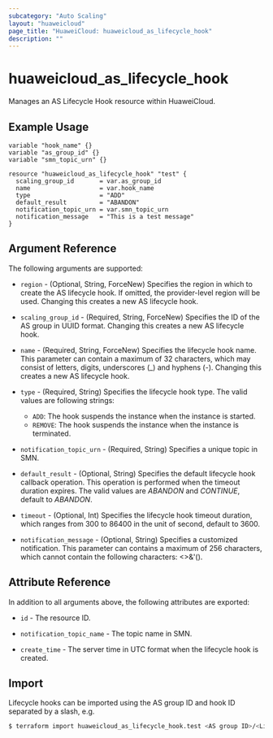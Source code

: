 ```yaml
---
subcategory: "Auto Scaling"
layout: "huaweicloud"
page_title: "HuaweiCloud: huaweicloud_as_lifecycle_hook"
description: ""
---
```


# huaweicloud_as_lifecycle_hook

Manages an AS Lifecycle Hook resource within HuaweiCloud.

## Example Usage

```hcl
variable "hook_name" {}
variable "as_group_id" {}
variable "smn_topic_urn" {}

resource "huaweicloud_as_lifecycle_hook" "test" {
  scaling_group_id       = var.as_group_id
  name                   = var.hook_name
  type                   = "ADD"
  default_result         = "ABANDON"
  notification_topic_urn = var.smn_topic_urn
  notification_message   = "This is a test message"
}
```

## Argument Reference

The following arguments are supported:

* `region` - (Optional, String, ForceNew) Specifies the region in which to create the AS lifecycle hook.
  If omitted, the provider-level region will be used. Changing this creates a new AS lifecycle hook.

* `scaling_group_id` - (Required, String, ForceNew) Specifies the ID of the AS group in UUID format.
  Changing this creates a new AS lifecycle hook.

* `name` - (Required, String, ForceNew) Specifies the lifecycle hook name. This parameter can contain a maximum of
  32 characters, which may consist of letters, digits, underscores (_) and hyphens (-).
  Changing this creates a new AS lifecycle hook.

* `type` - (Required, String) Specifies the lifecycle hook type. The valid values are following strings:
  + `ADD`: The hook suspends the instance when the instance is started.
  + `REMOVE`: The hook suspends the instance when the instance is terminated.

* `notification_topic_urn` - (Required, String) Specifies a unique topic in SMN.

* `default_result` - (Optional, String) Specifies the default lifecycle hook callback operation. This operation is
  performed when the timeout duration expires. The valid values are *ABANDON* and *CONTINUE*, default to *ABANDON*.

* `timeout` - (Optional, Int) Specifies the lifecycle hook timeout duration, which ranges from 300 to 86400 in the unit
  of second, default to 3600.

* `notification_message` - (Optional, String) Specifies a customized notification. This parameter can contains a maximum
  of 256 characters, which cannot contain the following characters: <>&'().

## Attribute Reference

In addition to all arguments above, the following attributes are exported:

* `id` - The resource ID.

* `notification_topic_name` - The topic name in SMN.

* `create_time` - The server time in UTC format when the lifecycle hook is created.

## Import

Lifecycle hooks can be imported using the AS group ID and hook ID separated by a slash, e.g.

```bash
$ terraform import huaweicloud_as_lifecycle_hook.test <AS group ID>/<Lifecycle hook ID>
```
